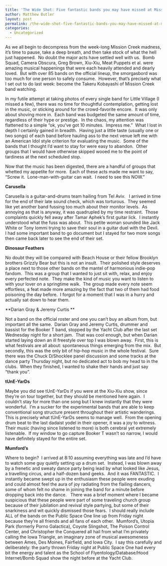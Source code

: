 ```yaml
---
title: 'The Wide Shot: Five fantastic bands you may have missed at Mission Creek'
author: Matthew Butler
layout: post
permalink: /the-wide-shot-five-fantastic-bands-you-may-have-missed-at-mission-creek
categories:
  - Uncategorized
---
```

As we all begin to decompress from the week-long Mission Creek madness, it’s time to pause, take a deep breath, and then take stock of what the hell just happened.  No doubt the major acts have settled well with us.  Bomb Squad, Camera Obscura, Greg Brown, Xiu-Xiu, Meat Puppets et al. were amazing musical happenings that were each heavily attended and dearly loved.  But with over 85 bands on the official lineup, the smorgasbord was too much for one person to safely consume.  However, that’s precisely what I set out to do last week: become the Takeru Kobayashi of Mission Creek band watching.

In my futile attempt at taking photos of every single band for Little Village (I missed a few), there was no time for thoughtful contemplation, getting lost in the music, or sticking around for the crowd-favorite encore.  It was only about shoving more in.  Each band was budgeted the same amount of time, regardless of their hype or prestige.  In the chaos, my attention was flattened to a simple “ok, you’ve got 10 minutes.  Impress me.”  What I lost in depth I certainly gained in breadth.  Having just a little taste (usually one or two songs) of each band before hauling ass to the next venue left me with an American Idol style criterion for evaluating the music.  Some of the bands that I thought I&#8217;d want to stay for were easy to abandon.  Other groups that I would have otherwise skipped wooed me to the point of tardiness at the next scheduled stop.

Now that the music has been digested, there are a handful of groups that whetted my appetite for more.  Each of these acts made me want to say, “Screw it.  Lone-man-with-guitar can wait.  I need to see this NOW.”

**Carusella**

Carusella is a guitar-and-drums team hailing from Tel Aviv.   I arrived in time for the end of their late sound check, which was torturous.  They seemed like yet another band fussing too much about their monitor levels.  As annoying as that is anyway, it was quadrupled by my time restraint.  Those complaints quickly fell away after Tamar Aphek’s first guitar lick.  I instantly understood what the fuss was about.  This petite woman sounded like Jack White or Tony Iommi trying to save their soul in a guitar duel with the Devil.  I had some important band to go document but I stayed for two more songs then came back later to see the end of their set.

**Dinosaur Feathers**

No doubt they will be compared with Beach House or their fellow Brooklyn brothers Grizzly Bear but this is not an insult.  Their polished style deserves a place next to those other bands on the mantel of harmonious indie-pop fandom.  This was a group that I wanted to just sit with, relax, and enjoy every perfected note.  They make the kind of music you want to listen to with your lover on a springtime walk.  The group made every note seem effortless, a feat made more amazing by the fact that two of them had food poisoning the day before.  I forgot for a moment that I was in a hurry and actually sat down to hear them.

**Darian Gray & Jeremy Curtis **

Not a band on the official roster and one you can&#8217;t buy an album from, but important all the same.  Darian Gray and Jeremy Curtis, drummer and bassist for the Booker T band, stopped by the Yacht Club after the last set Wednesday night for a short jam.  That was cool enough, but when Darian started laying down an ill freestyle over top I was blown away.  First, this is what festivals are all about: spontaneous things emerging from the mix.  But secondly, this was the only bit of hip-hop music in the whole festival.  Sure there was the Chuck D/Shocklee panel discussion and some tracks at the dance party Thursday night, but no dedicated act to bob my head to in the clubs.  When they finished, I wanted to shake their hands and just say &#8220;thank you&#8221;.

**tUnE-YarDs**

Maybe you did see tUnE-YarDs if you were at the Xiu-Xiu show, since they&#8217;re on tour together, but they should be mentioned here again.  I couldn&#8217;t stay for more than one song but I knew instantly that they were wonderful.  I&#8217;m a sucker for the experimental bands that are able to keep conventional song structure present throughout their artistic wanderings.  This is precisely what tUnE-YarDs seems to manage well.  From the opening drum beat to the last dadaist yodel in their opener, it was a joy to witness.  Their music (having since listened to more) is both cerebral yet extremely listenable.  If my window to go capture Booker T wasn&#8217;t so narrow, I would have definitely stayed for the entire set.

**Mumford&#8217;s**

Where to begin?  I arrived at 8:10 assuming everything was late and I&#8217;d have to watch some guy quietly setting up a drum set.  Instead, I was blown away by a frenetic and sweaty dance party being lead by what looked like Jesus, a travelling circus, and a half-dozen band geeks.  And it was FANTASTIC.  I instantly became swept up in the enthusiasm these people were exuding and could almost feel the aura of joy radiating from the flailing dancers, some of whom felt no shame in joining the band for a minute before dropping back into the dance.   There was a brief moment where I became suspicious that these people were part of some traveling church group because of their jubilation and revival style partying, but some of their snarkiness and wit quickly dismissed those fears.  I should really include ALL of the bands on the Public Space One line up from Friday night because they&#8217;re all friends and all fans of each other.  Mumford&#8217;s, Utopia Park (formerly Porno Galactica), Coyote Slingshot, The Poison Control Center, and Christopher the Conquered all hail from what I&#8217;m privately calling the Iowa Triangle, an imaginary zone of musical awesomeness between Ames, Des Moines, Fairfield, and Iowa City.  I say this carefully and deliberately: the party thrown Friday night at Public Space One had every bit the energy and talent as the School of Flyentology/Database/Hood Internet/Bomb Squad show the night before at the Yacht Club.